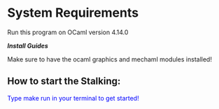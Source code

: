 # **System Requirements**

Run this program on OCaml version 4.14.0


***Install Guides***

Make sure to have the ocaml graphics and mechaml modules installed!

## How to start the Stalking:

<span style="color:Blue">
Type make run in your terminal to get started!
</style>



